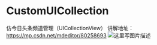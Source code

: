 # CustomUICollection
仿今日头条频道管理（UICollectionView）
讲解地址：https://mp.csdn.net/mdeditor/80258693
![这里写图片描述](https://github.com/LSnumber1/CustomUICollection/blob/master/pre.gif)
